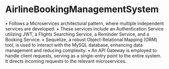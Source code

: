 # AirlineBookingManagementSystem

• Follows a Microservices architectural pattern, where multiple independent services are developed.
• These services include an Authentication Service utilizing JWT, a Flights Searching Service, a Reminder Service, and a Booking Service.
• Sequelize, a robust Object-Relational Mapping (ORM) tool, is used to interact with the MySQL database, enhancing data management and reducing complexity.
• An API Gateway is employed to handle client requests, serving as a single-entry point to the entire system. It directs incoming requests to the relevant microservices.
